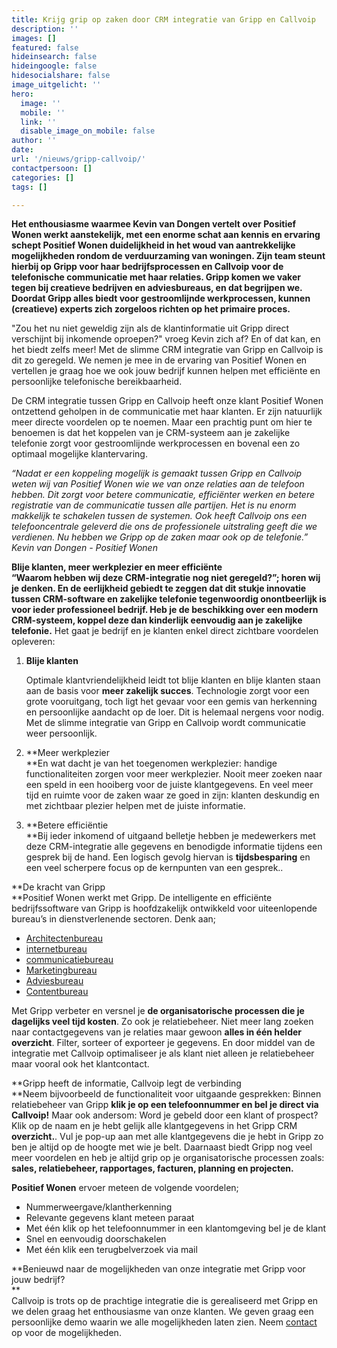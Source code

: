 ```yaml
---
title: Krijg grip op zaken door CRM integratie van Gripp en Callvoip
description: ''
images: []
featured: false
hideinsearch: false
hideingoogle: false
hidesocialshare: false
image_uitgelicht: ''
hero:
  image: ''
  mobile: ''
  link: ''
  disable_image_on_mobile: false
author: ''
date: 
url: '/nieuws/gripp-callvoip/'
contactpersoon: []
categories: []
tags: []

---
```

**Het enthousiasme waarmee Kevin van Dongen vertelt over Positief Wonen werkt aanstekelijk, met een enorme schat aan kennis en ervaring schept Positief Wonen duidelijkheid in het woud van aantrekkelijke mogelijkheden rondom de verduurzaming van woningen. Zijn team steunt hierbij op Gripp voor haar bedrijfsprocessen en Callvoip voor de telefonische communicatie met haar relaties. Gripp komen we vaker tegen bij creatieve bedrijven en adviesbureaus, en dat begrijpen we. Doordat Gripp alles biedt voor gestroomlijnde werkprocessen, kunnen (creatieve) experts zich zorgeloos richten op het primaire proces.**

"Zou het nu niet geweldig zijn als de klantinformatie uit Gripp direct verschijnt bij inkomende oproepen?" vroeg Kevin zich af? En of dat kan, en het biedt zelfs meer! Met de slimme CRM integratie van Gripp en Callvoip is dit zo geregeld. We nemen je mee in de ervaring van Positief Wonen en vertellen je graag hoe we ook jouw bedrijf kunnen helpen met efficiënte en persoonlijke telefonische bereikbaarheid.

De CRM integratie tussen Gripp en Callvoip heeft onze klant Positief Wonen ontzettend geholpen in de communicatie met haar klanten. Er zijn natuurlijk meer directe voordelen op te noemen. Maar een prachtig punt om hier te benoemen is dat het koppelen van je CRM-systeem aan je zakelijke telefonie zorgt voor gestroomlijnde werkprocessen en bovenal een zo optimaal mogelijke klantervaring.

_“Nadat er een koppeling mogelijk is gemaakt tussen Gripp en Callvoip weten wij van Positief Wonen wie we van onze relaties aan de telefoon hebben. Dit zorgt voor betere communicatie, efficiënter werken en betere registratie van de communicatie tussen alle partijen. Het is nu enorm makkelijk te schakelen tussen de systemen. Ook heeft Callvoip ons een telefooncentrale geleverd die ons de professionele uitstraling geeft die we verdienen. Nu hebben we Gripp op de zaken maar ook op de telefonie.”  
Kevin van Dongen - Positief Wonen_

**Blije klanten, meer werkplezier en meer efficiënte  
**“Waarom hebben wij deze CRM-integratie nog niet geregeld?”; horen wij je denken. En de eerlijkheid gebiedt te zeggen dat dit stukje innovatie tussen CRM-software en zakelijke telefonie tegenwoordig onontbeerlijk is voor ieder professioneel bedrijf. Heb je de beschikking over een modern CRM-systeem, koppel deze dan kinderlijk eenvoudig aan je zakelijke telefonie**.** Het gaat je bedrijf en je klanten enkel direct zichtbare voordelen opleveren:

1. **Blije klanten**

   Optimale klantvriendelijkheid leidt tot blije klanten en blije klanten staan aan de basis voor **meer zakelijk succes**. Technologie zorgt voor een grote vooruitgang, toch ligt het gevaar voor een gemis van herkenning en persoonlijke aandacht op de loer. Dit is helemaal nergens voor nodig. Met de slimme integratie van Gripp en Callvoip wordt communicatie weer persoonlijk.
2. **Meer werkplezier   
   **En wat dacht je van het toegenomen werkplezier: handige functionaliteiten zorgen voor meer werkplezier. Nooit meer zoeken naar een speld in een hooiberg voor de juiste klantgegevens. En veel meer tijd en ruimte voor de zaken waar ze goed in zijn: klanten deskundig en met zichtbaar plezier helpen met de juiste informatie.
3. **Betere efficiëntie  
   **Bij ieder inkomend of uitgaand belletje hebben je medewerkers met deze CRM-integratie alle gegevens en benodigde informatie tijdens een gesprek bij de hand. Een logisch gevolg hiervan is **tijdsbesparing** en een veel scherpere focus op de kernpunten van een gesprek..

  
**De kracht van Gripp  
**Positief Wonen werkt met Gripp. De intelligente en efficiënte bedrijfssoftware van Gripp is hoofdzakelijk ontwikkeld voor uiteenlopende bureau’s in dienstverlenende sectoren. Denk aan;

* [Architectenbureau](https://www.gripp.com/architectenbureaus/)
* [internetbureau](https://www.gripp.com/internetbureaus/)
* [communicatiebureau](https://www.gripp.com/communicatiebureaus/)
* [Marketingbureau](https://www.gripp.com/marketingbureaus/)
* [Adviesbureau](https://www.gripp.com/adviesbureaus/)
* [Contentbureau](https://www.gripp.com/contentbureaus/)

Met Gripp verbeter en versnel je **de organisatorische processen die je dagelijks veel tijd kosten**. Zo ook je relatiebeheer. Niet meer lang zoeken naar contactgegevens van je relaties maar gewoon **alles in één helder overzicht**. Filter, sorteer of exporteer je gegevens. En door middel van de integratie met Callvoip optimaliseer je als klant niet alleen je relatiebeheer maar vooral ook het klantcontact.

**Gripp heeft de informatie, Callvoip legt de verbinding  
**Neem bijvoorbeeld de functionaliteit voor uitgaande gesprekken: Binnen relatiebeheer van Gripp **klik je op een telefoonnummer en bel je direct via Callvoip!** Maar ook andersom: Word je gebeld door een klant of prospect? Klik op de naam en je hebt gelijk alle klantgegevens in het Gripp CRM **overzicht.**. Vul je pop-up aan met alle klantgegevens die je hebt in Gripp zo ben je altijd op de hoogte met wie je belt. Daarnaast biedt Gripp nog veel meer voordelen en heb je altijd grip op je organisatorische processen zoals: **sales, relatiebeheer, rapportages, facturen, planning en projecten.**

**Positief Wonen** ervoer meteen de volgende voordelen;

* Nummerweergave/klantherkenning
* Relevante gegevens klant meteen paraat
* Met één klik op het telefoonnummer in een klantomgeving bel je de klant
* Snel en eenvoudig doorschakelen
* Met één klik een terugbelverzoek via mail

**Benieuwd naar de mogelijkheden van onze integratie met Gripp voor jouw bedrijf?  
**  
Callvoip is trots op de prachtige integratie die is gerealiseerd met Gripp en we delen graag het enthousiasme van onze klanten. We geven graag een persoonlijke demo waarin we alle mogelijkheden laten zien. Neem [contact](https://www.callvoip.nl/contact/) op voor de mogelijkheden.
